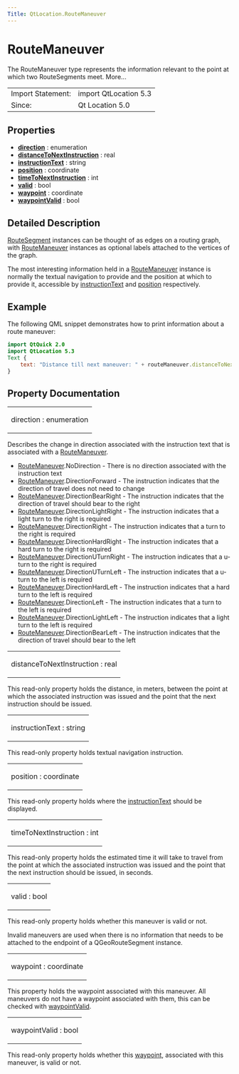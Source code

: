 ```yaml
---
Title: QtLocation.RouteManeuver
---
```

        
RouteManeuver
=============

<span class="subtitle"></span>
The RouteManeuver type represents the information relevant to the point at which two RouteSegments meet. More...

|                   |                       |
|-------------------|-----------------------|
| Import Statement: | import QtLocation 5.3 |
| Since:            | Qt Location 5.0       |

<span id="properties"></span>
Properties
----------

-   ****[direction](#direction-prop)**** : enumeration
-   ****[distanceToNextInstruction](#distanceToNextInstruction-prop)**** : real
-   ****[instructionText](#instructionText-prop)**** : string
-   ****[position](#position-prop)**** : coordinate
-   ****[timeToNextInstruction](#timeToNextInstruction-prop)**** : int
-   ****[valid](#valid-prop)**** : bool
-   ****[waypoint](#waypoint-prop)**** : coordinate
-   ****[waypointValid](#waypointValid-prop)**** : bool

<span id="details"></span>
Detailed Description
--------------------

[RouteSegment](../QtLocation.RouteSegment.md) instances can be thought of as edges on a routing graph, with [RouteManeuver](index.html) instances as optional labels attached to the vertices of the graph.

The most interesting information held in a [RouteManeuver](index.html) instance is normally the textual navigation to provide and the position at which to provide it, accessible by [instructionText](#instructionText-prop) and [position](#position-prop) respectively.

<span id="example"></span>
Example
-------

The following QML snippet demonstrates how to print information about a route maneuver:

``` qml
import QtQuick 2.0
import QtLocation 5.3
Text {
    text: "Distance till next maneuver: " + routeManeuver.distanceToNextInstruction + " meters, estimated time: " + routeManeuver.timeToNextInstruction + " seconds."
}
```

Property Documentation
----------------------

<table>
<colgroup>
<col width="100%" />
</colgroup>
<tbody>
<tr class="odd">
<td><p><span id="direction-prop"></span><span class="name">direction</span> : <span class="type">enumeration</span></p></td>
</tr>
</tbody>
</table>

Describes the change in direction associated with the instruction text that is associated with a [RouteManeuver](index.html).

-   [RouteManeuver](index.html).NoDirection - There is no direction associated with the instruction text
-   [RouteManeuver](index.html).DirectionForward - The instruction indicates that the direction of travel does not need to change
-   [RouteManeuver](index.html).DirectionBearRight - The instruction indicates that the direction of travel should bear to the right
-   [RouteManeuver](index.html).DirectionLightRight - The instruction indicates that a light turn to the right is required
-   [RouteManeuver](index.html).DirectionRight - The instruction indicates that a turn to the right is required
-   [RouteManeuver](index.html).DirectionHardRight - The instruction indicates that a hard turn to the right is required
-   [RouteManeuver](index.html).DirectionUTurnRight - The instruction indicates that a u-turn to the right is required
-   [RouteManeuver](index.html).DirectionUTurnLeft - The instruction indicates that a u-turn to the left is required
-   [RouteManeuver](index.html).DirectionHardLeft - The instruction indicates that a hard turn to the left is required
-   [RouteManeuver](index.html).DirectionLeft - The instruction indicates that a turn to the left is required
-   [RouteManeuver](index.html).DirectionLightLeft - The instruction indicates that a light turn to the left is required
-   [RouteManeuver](index.html).DirectionBearLeft - The instruction indicates that the direction of travel should bear to the left

<table>
<colgroup>
<col width="100%" />
</colgroup>
<tbody>
<tr class="odd">
<td><p><span id="distanceToNextInstruction-prop"></span><span class="name">distanceToNextInstruction</span> : <span class="type">real</span></p></td>
</tr>
</tbody>
</table>

This read-only property holds the distance, in meters, between the point at which the associated instruction was issued and the point that the next instruction should be issued.

<table>
<colgroup>
<col width="100%" />
</colgroup>
<tbody>
<tr class="odd">
<td><p><span id="instructionText-prop"></span><span class="name">instructionText</span> : <span class="type">string</span></p></td>
</tr>
</tbody>
</table>

This read-only property holds textual navigation instruction.

<table>
<colgroup>
<col width="100%" />
</colgroup>
<tbody>
<tr class="odd">
<td><p><span id="position-prop"></span><span class="name">position</span> : <span class="type">coordinate</span></p></td>
</tr>
</tbody>
</table>

This read-only property holds where the [instructionText](#instructionText-prop) should be displayed.

<table>
<colgroup>
<col width="100%" />
</colgroup>
<tbody>
<tr class="odd">
<td><p><span id="timeToNextInstruction-prop"></span><span class="name">timeToNextInstruction</span> : <span class="type">int</span></p></td>
</tr>
</tbody>
</table>

This read-only property holds the estimated time it will take to travel from the point at which the associated instruction was issued and the point that the next instruction should be issued, in seconds.

<table>
<colgroup>
<col width="100%" />
</colgroup>
<tbody>
<tr class="odd">
<td><p><span id="valid-prop"></span><span class="name">valid</span> : <span class="type">bool</span></p></td>
</tr>
</tbody>
</table>

This read-only property holds whether this maneuver is valid or not.

Invalid maneuvers are used when there is no information that needs to be attached to the endpoint of a QGeoRouteSegment instance.

<table>
<colgroup>
<col width="100%" />
</colgroup>
<tbody>
<tr class="odd">
<td><p><span id="waypoint-prop"></span><span class="name">waypoint</span> : <span class="type">coordinate</span></p></td>
</tr>
</tbody>
</table>

This property holds the waypoint associated with this maneuver. All maneuvers do not have a waypoint associated with them, this can be checked with [waypointValid](#waypointValid-prop).

<table>
<colgroup>
<col width="100%" />
</colgroup>
<tbody>
<tr class="odd">
<td><p><span id="waypointValid-prop"></span><span class="name">waypointValid</span> : <span class="type">bool</span></p></td>
</tr>
</tbody>
</table>

This read-only property holds whether this [waypoint](#waypoint-prop), associated with this maneuver, is valid or not.

